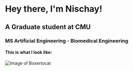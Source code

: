 # Hey there, I'm Nischay!
## A Graduate student at CMU
### MS Artificial Engineering - Biomedical Engineering
#### This is what I look like:
![Image of Boxertocat](https://octodex.github.com/images/boxertocat_octodex.jpg)


